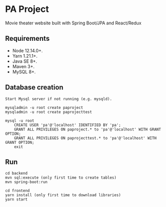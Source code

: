 # PA Project
Movie theater website built with Spring Boot/JPA and React/Redux


## Requirements

- Node 12.14.0+.
- Yarn 1.21.1+.
- Java SE 8+.
- Maven 3+.
- MySQL 8+.

## Database creation

```
Start Mysql server if not running (e.g. mysqld).

mysqladmin -u root create paproject
mysqladmin -u root create paprojecttest

mysql -u root
    CREATE USER 'pa'@'localhost' IDENTIFIED BY 'pa';
    GRANT ALL PRIVILEGES ON paproject.* to 'pa'@'localhost' WITH GRANT OPTION;
    GRANT ALL PRIVILEGES ON paprojecttest.* to 'pa'@'localhost' WITH GRANT OPTION;
    exit
```

## Run

```
cd backend
mvn sql:execute (only first time to create tables)
mvn spring-boot:run

cd frontend
yarn install (only first time to download libraries)
yarn start
```
